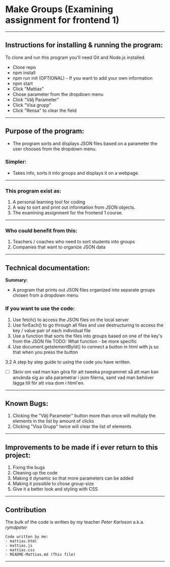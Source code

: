 # Make Groups (Examining assignment for frontend 1)

---

## Instructions for installing & running the program:

To clone and run this program you'll need Git and Node.js installed.

- Clone repo
- npm install
- npm run init (OPTIONAL) - If you want to add your own information
- npm start
- Click "Mattias"
- Chose parameter from the dropdown menu
- Click "Välj Parameter"
- Click "Visa grupp"
- Click "Rensa" to clear the field

---

## Purpose of the program:

- The program sorts and displays JSON files based on a parameter the user chooses from the dropdown menu.

### Simpler:

- Takes info, sorts it into groups and displays it on a webpage.

---

### This program exist as:

1. A personal learning tool for coding
2. A way to sort and print out information from JSON objects.
3. The examining assignment for the frontend 1 course.

---

### Who could benefit from this:

1. Teachers / coaches who need to sort students into groups
2. Companies that want to organize JSON data

---

## Technical documentation:

**Summary:**

- A program that prints out JSON files organized into separate groups chosen from a dropdown menu

### If you want to use the code:

1. Use fetch() to access the JSON files on the local server
2. Use forEach() to go through all files and use destructuring to access the key / value pair of each individual file
3. Use a function that sorts the files into groups based on one of the key's from the JSON file TODO: What function - be more specific
4. Use document.getelementById() to connect a button in html with js so that when you press the button

3.2 A step by step guide to using the code you have written.

- [ ] Skriv om vad man kan göra för att tweeka programmet så att man kan använda sig av alla parametrar i json filerna, samt vad man behöver lägga till för att visa dom i html'en.

---

## Known Bugs:

1. Clicking the "Välj Parameter" button more than once will multiply the elements in the list by amount of clicks
2. Clicking "Visa Grupp" twice will clear the list of elements

---

## Improvements to be made if i ever return to this project:

1. Fixing the bugs
2. Cleaning up the code
3. Making it dynamic so that more parameters can be added
4. Making it possible to chose group-size
5. Give it a better look and styling with CSS

---

## Contribution

The bulk of the code is written by my teacher _Peter Karlsson_ a.k.a. _rymdpeter_

```
Code written by me:
- mattias.html
- mattias.js
- mattias.css
- README-Mattias.md (This file)
```

---
